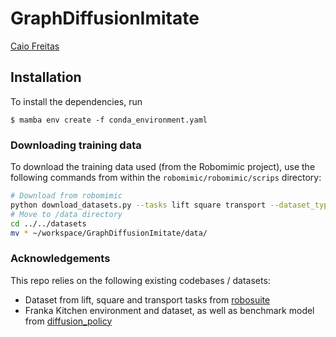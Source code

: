 # GraphDiffusionImitate

[Caio Freitas](https://caio-freitas.github.io/)

## Installation

To install the dependencies, run 
```
$ mamba env create -f conda_environment.yaml
```

### Downloading training data

To download the training data used (from the Robomimic project), use the following commands from within the `robomimic/robomimic/scrips` directory:

```bash
# Download from robomimic
python download_datasets.py --tasks lift square transport --dataset_types ph mh --hdf5_types low_dim
# Move to /data directory
cd ../../datasets
mv * ~/workspace/GraphDiffusionImitate/data/
```

### Acknowledgements
This repo relies on the following existing codebases / datasets:
* Dataset from lift, square and transport tasks from [robosuite](https://robomimic.github.io/docs/datasets/robosuite.html)
* Franka Kitchen environment and dataset, as well as benchmark model from [diffusion_policy](https://github.com/columbia-ai-robotics/diffusion_policy)